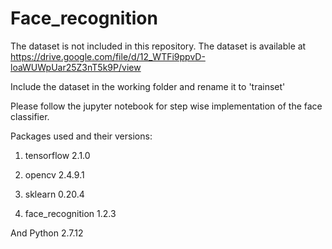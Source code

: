 # Face_recognition
The dataset is not included in this repository. The dataset is available at https://drive.google.com/file/d/12_WTFi9ppvD-loaWUWpUar25Z3nT5k9P/view

Include the dataset in the working folder and rename it to 'trainset'

Please follow the jupyter notebook for step wise implementation of the face classifier.

Packages used and their versions:

1) tensorflow 2.1.0

2) opencv 2.4.9.1

3) sklearn 0.20.4

4) face_recognition 1.2.3

And Python 2.7.12
